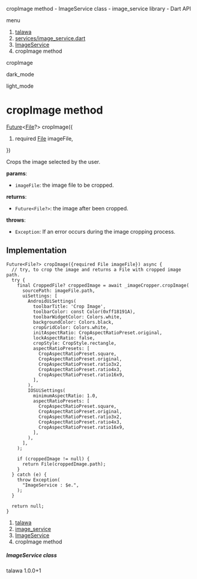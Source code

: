 




cropImage method - ImageService class - image\_service library - Dart API







menu

1. [talawa](../../index.html)
2. [services/image\_service.dart](../../file-___home_harshil_Desktop_open-source_palisadoes_talawa_lib_services_image_service/)
3. [ImageService](../../file-___home_harshil_Desktop_open-source_palisadoes_talawa_lib_services_image_service/ImageService-class.html)
4. cropImage method

cropImage


dark\_mode

light\_mode




# cropImage method


[Future](https://api.flutter.dev/flutter/dart-core/Future-class.html)<[File](https://api.flutter.dev/flutter/dart-io/File-class.html)?>
cropImage({

1. required [File](https://api.flutter.dev/flutter/dart-io/File-class.html) imageFile,

})

Crops the image selected by the user.

**params**:

* `imageFile`: the image file to be cropped.

**returns**:

* `Future<File?>`: the image after been cropped.

**throws**:

* `Exception`: If an error occurs during the image cropping process.

## Implementation

```
Future<File?> cropImage({required File imageFile}) async {
  // try, to crop the image and returns a File with cropped image path.
  try {
    final CroppedFile? croppedImage = await _imageCropper.cropImage(
      sourcePath: imageFile.path,
      uiSettings: [
        AndroidUiSettings(
          toolbarTitle: 'Crop Image',
          toolbarColor: const Color(0xff18191A),
          toolbarWidgetColor: Colors.white,
          backgroundColor: Colors.black,
          cropGridColor: Colors.white,
          initAspectRatio: CropAspectRatioPreset.original,
          lockAspectRatio: false,
          cropStyle: CropStyle.rectangle,
          aspectRatioPresets: [
            CropAspectRatioPreset.square,
            CropAspectRatioPreset.original,
            CropAspectRatioPreset.ratio3x2,
            CropAspectRatioPreset.ratio4x3,
            CropAspectRatioPreset.ratio16x9,
          ],
        ),
        IOSUiSettings(
          minimumAspectRatio: 1.0,
          aspectRatioPresets: [
            CropAspectRatioPreset.square,
            CropAspectRatioPreset.original,
            CropAspectRatioPreset.ratio3x2,
            CropAspectRatioPreset.ratio4x3,
            CropAspectRatioPreset.ratio16x9,
          ],
        ),
      ],
    );

    if (croppedImage != null) {
      return File(croppedImage.path);
    }
  } catch (e) {
    throw Exception(
      "ImageService : $e.",
    );
  }

  return null;
}
```

 


1. [talawa](../../index.html)
2. [image\_service](../../file-___home_harshil_Desktop_open-source_palisadoes_talawa_lib_services_image_service/)
3. [ImageService](../../file-___home_harshil_Desktop_open-source_palisadoes_talawa_lib_services_image_service/ImageService-class.html)
4. cropImage method

##### ImageService class





talawa
1.0.0+1







